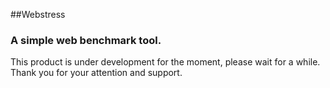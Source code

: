 ##Webstress
### A simple web benchmark tool.
This product is under development for the moment, please wait for a while.
Thank you for your attention and support.
